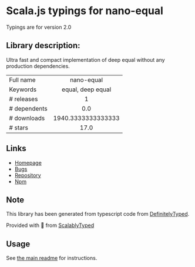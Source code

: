 
# Scala.js typings for nano-equal

Typings are for version 2.0

## Library description:
Ultra fast and compact implementation of deep equal without any production dependencies.

|                    |                 |
| ------------------ | :-------------: |
| Full name          | nano-equal |
| Keywords           | equal, deep equal |
| # releases         | 1 |
| # dependents       | 0.0 |
| # downloads        | 1940.3333333333333 |
| # stars            | 17.0 |

## Links
- [Homepage](https://github.com/smelukov/nano-equal#readme)
- [Bugs](https://github.com/smelukov/nano-equal/issues)
- [Repository](https://github.com/smelukov/nano-equal)
- [Npm](https://www.npmjs.com/package/nano-equal)
    


## Note
This library has been generated from typescript code from [DefinitelyTyped](https://definitelytyped.org).

Provided with :purple_heart: from [ScalablyTyped](https://github.com/oyvindberg/ScalablyTyped)

## Usage
See [the main readme](../../readme.md) for instructions.


